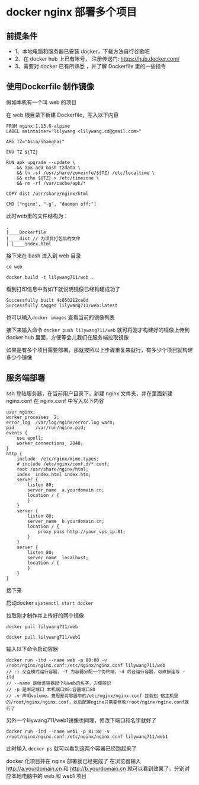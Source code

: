 # docker nginx 部署多个项目

## 前提条件
- 1、本地电脑和服务器已安装 docker，下载方法自行谷歌吧
- 2、在 docker hub 上已有账号， 注册传送门: https://hub.docker.com/
- 3、需要对 docker 已有所熟悉 ，并了解 Dockerfile 里的一些指令
## 使用Dockerfile 制作镜像

假如本机有一个叫 web 的项目


在 web 根目录下新建 Dockerfile，写入以下内容

```
FROM nginx:1.13.6-alpine
LABEL maintainer="lilywang <lilywang.cd@gmail.com>"

ARG TZ="Asia/Shanghai"

ENV TZ ${TZ}

RUN apk upgrade --update \
    && apk add bash tzdata \
    && ln -sf /usr/share/zoneinfo/${TZ} /etc/localtime \
    && echo ${TZ} > /etc/timezone \
    && rm -rf /var/cache/apk/*

COPY dist /usr/share/nginx/html 

CMD ["nginx", "-g", "daemon off;"]

```




此时web里的文件结构为：
```
.
|____Dockerfile
|____dist // 为项目打包后的文件
| |____index.html
```
接下来在 bash 进入到 web 目录

`cd web`

`docker build -t lilywang711/web .`

看到打印信息中有如下就说明镜像已经构建成功了
```
Successfully built 4c050212ce0d
Successfully tagged lilywang711/web:latest
```
也可以输入`docker images` 查看当前的镜像列表

接下来输入命令 `docker push lilywang711/web` 就可将刚才构建好的镜像上传到 docker hub 里面，方便等会儿我们在服务端拉取镜像

如果是有多个项目需要部署，那就按照以上步骤重复来就行，有多少个项目就构建多少个镜像

## 服务端部署

ssh 登陆服务器，在当前用户目录下，新建 nginx 文件夹，并在里面新建 nginx.conf
在 nginx.conf 中写入以下内容

```
user nginx;
worker_processes  2;
error_log  /var/log/nginx/error.log warn;
pid        /var/run/nginx.pid;
events {
    use epoll;
    worker_connections  2048;
}
http {
    include  /etc/nginx/mime.types;
    # include /etc/nginx/conf.d/*.conf;
    root /usr/share/nginx/html;
    index  index.html index.htm;
    server {
        listen 80;
        server_name  a.yourdomain.cn;
        location / {
        }
    }
    server {
        listen 80;
        server_name  b.yourdomain.cn;
        location / {
            proxy_pass http://your_vps_ip:81;
        }
    }
    server {
        listen 80;
        server_name  localhost;
        location / {
        }
    }
}
```
接下来

启动docker `systemctl start docker`

拉取刚才制作并上传好的两个镜像 

`docker pull lilywang711/web` 

`docker pull lilywang711/web1`

输入以下命令启动容器

```
docker run -itd --name web -p 80:80 -v /root/nginx/nginx.conf:/etc/nginx/nginx.conf lilywang711/web
// -i 交互模式运行容器, -t 为容器分配一个伪终端，-d 后台运行容器，可直接连写 -itd
// --name 是给该容器起个叫web的名字，方便辨识
// -p 是绑定端口 本机端口80:容器端口80
// -v 声明volume，意思是将容器中的/etc/nginx/nginx.conf 挂载到 宿主机里的/root/nginx/nginx.conf，以后配置nginx只需要修改/root/nginx/nginx.conf就行了
```
另外一个lilywang711/web1镜像也同理，修改下端口和名字就好了

`docker run -itd --name web1 -p 81:80 -v /root/nginx/nginx.conf:/etc/nginx/nginx.conf lilywang711/web1`

此时输入 `docker ps` 就可以看到这两个容器已经跑起来了

docker 化项目并在 nginx 部署就已经完成了
在浏览器输入 http://a.yourdomain.cn 和 http://b.yourdomain.cn 就可以看到效果了，分别对应本地电脑中的 web 和 web1 项目


